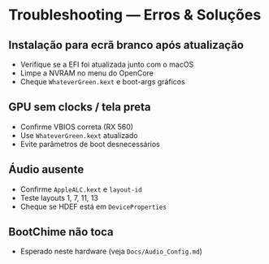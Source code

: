 # Troubleshooting — Erros & Soluções

## Instalação para ecrã branco após atualização
- Verifique se a EFI foi atualizada junto com o macOS
- Limpe a NVRAM no menu do OpenCore
- Cheque `WhateverGreen.kext` e boot-args gráficos

## GPU sem clocks / tela preta
- Confirme VBIOS correta (RX 560)
- Use `WhateverGreen.kext` atualizado
- Evite parâmetros de boot desnecessários

## Áudio ausente
- Confirme `AppleALC.kext` e `layout-id`
- Teste layouts 1, 7, 11, 13
- Cheque se HDEF está em `DeviceProperties`

## BootChime não toca
- Esperado neste hardware (veja `Docs/Audio_Config.md`)
